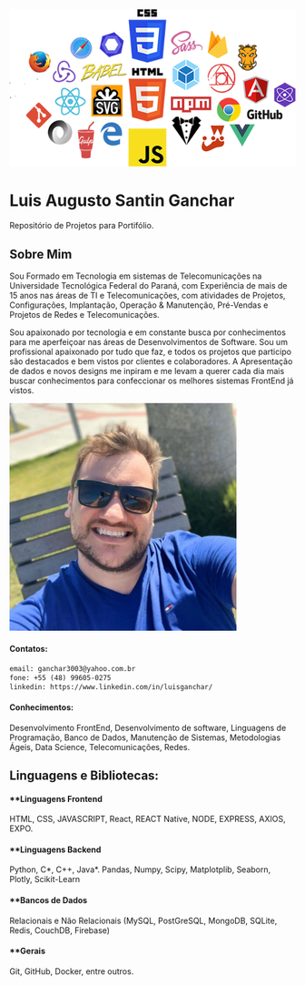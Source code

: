 <img src="https://github.com/ganchar3003/LuisGanchar_Curriculum/blob/master/frontend.png" alt="capa" />


# Luis Augusto Santin Ganchar

Repositório de Projetos para Portifólio.

## Sobre Mim
Sou Formado em Tecnologia em sistemas de Telecomunicações na Universidade Tecnológica Federal do Paraná, com Experiência de mais de 15 anos nas áreas de TI e Telecomunicações, com atividades de Projetos, Configurações, Implantação, Operação & Manutenção, Pré-Vendas e Projetos de Redes e Telecomunicações.

Sou apaixonado por tecnologia e em constante busca por conhecimentos para me aperfeiçoar nas áreas de Desenvolvimentos de Software. Sou um profissional apaixonado por tudo que faz, e todos os projetos que participo são destacados e bem vistos por clientes e colaboradores. A Apresentação de dados e novos designs me inpiram e me levam a querer cada dia mais buscar conhecimentos para confeccionar os melhores sistemas FrontEnd já vistos.

<img src="https://github.com/ganchar3003/LuisGanchar_Curriculum/blob/master/Avatar_GitHub.jpeg" alt="avatar" width="400" />

#### Contatos:
    
    email: ganchar3003@yahoo.com.br
    fone: +55 (48) 99605-0275
    linkedin: https://www.linkedin.com/in/luisganchar/


#### Conhecimentos:
Desenvolvimento FrontEnd, Desenvolvimento de software, Linguagens de Programação, Banco de Dados, Manutenção de Sistemas, Metodologias Ágeis, Data Science, Telecomunicações, Redes.

## Linguagens e Bibliotecas:
#### **Linguagens Frontend
HTML, CSS, JAVASCRIPT, React, REACT Native, NODE, EXPRESS, AXIOS, EXPO.

#### **Linguagens Backend
Python, C*, C++, Java*.
Pandas, Numpy, Scipy, Matplotplib, Seaborn, Plotly, Scikit-Learn

#### **Bancos de Dados
Relacionais e Não Relacionais (MySQL, PostGreSQL, MongoDB, SQLite, Redis, CouchDB, Firebase)

#### **Gerais
Git, GitHub, Docker, entre outros.

